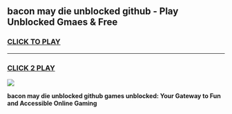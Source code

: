 
## bacon may die unblocked github - Play Unblocked Gmaes & Free
<h3>
<a href="https://premium.freeplayer.one?title=bacon_may_die_unblocked_github&ref=19F">CLICK TO PLAY</a></h3>
<hr>

<h3>
<a href="https://premium.freeplayer.one?title=bacon_may_die_unblocked_github&ref=19F">CLICK 2 PLAY</a>
  
</h3>

<a href="https://premium.freeplayer.one?title=bacon_may_die_unblocked_github&ref=19F/"><img src="https://clearcache.store/games.png"></a>


**bacon may die unblocked github games unblocked: Your Gateway to Fun and Accessible Online Gaming**
